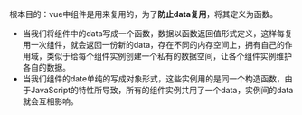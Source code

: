 根本目的：vue中组件是用来复用的，为了**防止data复用**，将其定义为函数。

- 当我们将组件中的data写成一个函数，数据以函数返回值形式定义，这样每复用一次组件，就会返回一份新的data，存在不同的内存空间上，拥有自己的作用域，类似于给每个组件实例创建一个私有的数据空间，让各个组件实例维护各自的数据。
- 当我们组件的date单纯的写成对象形式，这些实例用的是同一个构造函数，由于JavaScript的特性所导致，所有的组件实例共用了一个data，实例间的data就会互相影响。
  